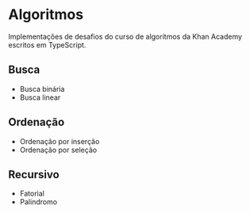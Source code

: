 # Algoritmos

Implementações de desafios do curso de algoritmos da Khan Academy escritos em TypeScript.

## Busca
- Busca binária
- Busca linear

## Ordenação
- Ordenação por inserção
- Ordenação por seleção

## Recursivo
- Fatorial
- Palindromo